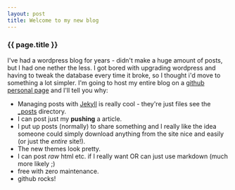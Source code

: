 ```yaml
---
layout: post
title: Welcome to my new blog
---
```


### {{ page.title }}

I've had a wordpress blog for years - didn't make a huge amount of posts, but I had one nether the less. I got bored with upgrading wordpress and having to tweak the database every time it broke, so I thought i'd move to something a lot simpler. I'm going to host my entire blog on a [github personal page](http://pages.github.com/) and I'll tell you why:

* Managing posts with [Jekyll](https://github.com/mojombo/jekyll/) is really cool - they're just files see the [\_posts](https://github.com/farproc/farproc.github.com/tree/master/_posts/) directory.
* I can post just my __pushing__ a article.
* I put up posts (normally) to share something and I really like the idea someone could simply download anything from the site nice and easily (or just the _entire_ site!).
* The new themes look pretty.
* I can post _raw_ html etc. if I really want OR can just use markdown (much more likely ;)
* free with zero maintenance.
* github rocks!



